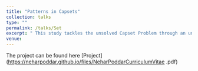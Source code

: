 ```yaml
---
title: "Patterns in Capsets"
collection: talks
type: ""
permalink: /talks/Set
excerpt: " This study tackles the unsolved Capset Problem through an unconventional analysis of attribute distributions, aiming to determine the size of capsets with 'n' attributes and proposing that identifying specific distribution patterns could lead to a breakthrough. " 
venue:  
---
```

The project can be found here [Project](https://neharpoddar.github.io/files/NeharPoddarCurriculumVitae .pdf)